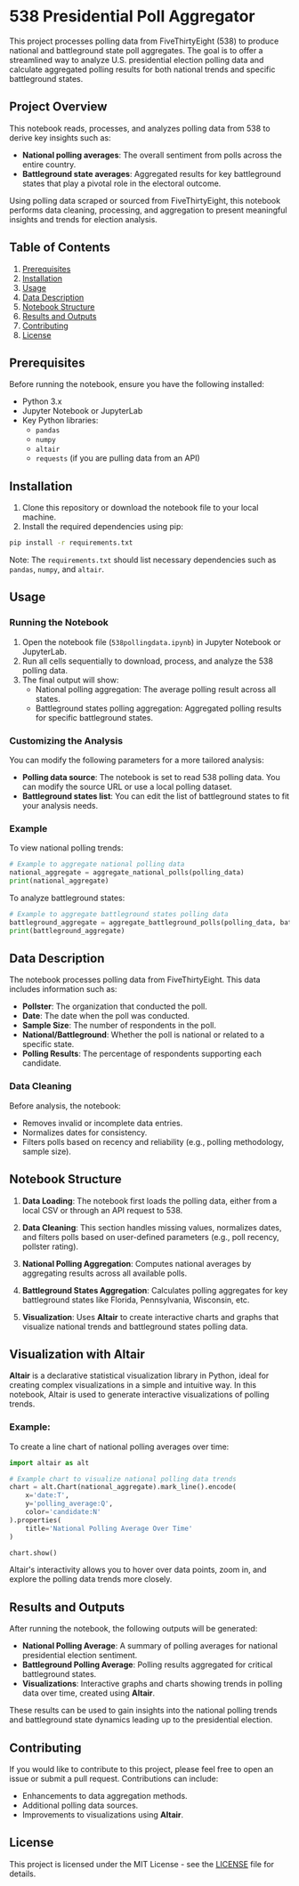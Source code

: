 # 538 Presidential Poll Aggregator

This project processes polling data from FiveThirtyEight (538) to produce national and battleground state poll aggregates. The goal is to offer a streamlined way to analyze U.S. presidential election polling data and calculate aggregated polling results for both national trends and specific battleground states.

## Project Overview

This notebook reads, processes, and analyzes polling data from 538 to derive key insights such as:
- **National polling averages**: The overall sentiment from polls across the entire country.
- **Battleground state averages**: Aggregated results for key battleground states that play a pivotal role in the electoral outcome.

Using polling data scraped or sourced from FiveThirtyEight, this notebook performs data cleaning, processing, and aggregation to present meaningful insights and trends for election analysis.

## Table of Contents

1. [Prerequisites](#prerequisites)
2. [Installation](#installation)
3. [Usage](#usage)
4. [Data Description](#data-description)
5. [Notebook Structure](#notebook-structure)
6. [Results and Outputs](#results-and-outputs)
7. [Contributing](#contributing)
8. [License](#license)

## Prerequisites

Before running the notebook, ensure you have the following installed:
- Python 3.x
- Jupyter Notebook or JupyterLab
- Key Python libraries:
  - `pandas`
  - `numpy`
  - `altair`
  - `requests` (if you are pulling data from an API)

## Installation

1. Clone this repository or download the notebook file to your local machine.
2. Install the required dependencies using pip:

```bash
pip install -r requirements.txt
```

Note: The `requirements.txt` should list necessary dependencies such as `pandas`, `numpy`, and `altair`.

## Usage

### Running the Notebook

1. Open the notebook file (`538pollingdata.ipynb`) in Jupyter Notebook or JupyterLab.
2. Run all cells sequentially to download, process, and analyze the 538 polling data.
3. The final output will show:
   - National polling aggregation: The average polling result across all states.
   - Battleground states polling aggregation: Aggregated polling results for specific battleground states.
   
### Customizing the Analysis

You can modify the following parameters for a more tailored analysis:
- **Polling data source**: The notebook is set to read 538 polling data. You can modify the source URL or use a local polling dataset.
- **Battleground states list**: You can edit the list of battleground states to fit your analysis needs.

### Example

To view national polling trends:

```python
# Example to aggregate national polling data
national_aggregate = aggregate_national_polls(polling_data)
print(national_aggregate)
```

To analyze battleground states:

```python
# Example to aggregate battleground states polling data
battleground_aggregate = aggregate_battleground_polls(polling_data, battleground_states)
print(battleground_aggregate)
```

## Data Description

The notebook processes polling data from FiveThirtyEight. This data includes information such as:
- **Pollster**: The organization that conducted the poll.
- **Date**: The date when the poll was conducted.
- **Sample Size**: The number of respondents in the poll.
- **National/Battleground**: Whether the poll is national or related to a specific state.
- **Polling Results**: The percentage of respondents supporting each candidate.

### Data Cleaning

Before analysis, the notebook:
- Removes invalid or incomplete data entries.
- Normalizes dates for consistency.
- Filters polls based on recency and reliability (e.g., polling methodology, sample size).

## Notebook Structure

1. **Data Loading**: The notebook first loads the polling data, either from a local CSV or through an API request to 538.
   
2. **Data Cleaning**: This section handles missing values, normalizes dates, and filters polls based on user-defined parameters (e.g., poll recency, pollster rating).

3. **National Polling Aggregation**: Computes national averages by aggregating results across all available polls.

4. **Battleground States Aggregation**: Calculates polling aggregates for key battleground states like Florida, Pennsylvania, Wisconsin, etc.

5. **Visualization**: Uses **Altair** to create interactive charts and graphs that visualize national trends and battleground states polling data.

## Visualization with Altair

**Altair** is a declarative statistical visualization library in Python, ideal for creating complex visualizations in a simple and intuitive way. In this notebook, Altair is used to generate interactive visualizations of polling trends.

### Example:

To create a line chart of national polling averages over time:

```python
import altair as alt

# Example chart to visualize national polling data trends
chart = alt.Chart(national_aggregate).mark_line().encode(
    x='date:T',
    y='polling_average:Q',
    color='candidate:N'
).properties(
    title='National Polling Average Over Time'
)

chart.show()
```

Altair's interactivity allows you to hover over data points, zoom in, and explore the polling data trends more closely.

## Results and Outputs

After running the notebook, the following outputs will be generated:
- **National Polling Average**: A summary of polling averages for national presidential election sentiment.
- **Battleground Polling Average**: Polling results aggregated for critical battleground states.
- **Visualizations**: Interactive graphs and charts showing trends in polling data over time, created using **Altair**.

These results can be used to gain insights into the national polling trends and battleground state dynamics leading up to the presidential election.

## Contributing

If you would like to contribute to this project, please feel free to open an issue or submit a pull request. Contributions can include:
- Enhancements to data aggregation methods.
- Additional polling data sources.
- Improvements to visualizations using **Altair**.

## License

This project is licensed under the MIT License - see the [LICENSE](LICENSE) file for details.

